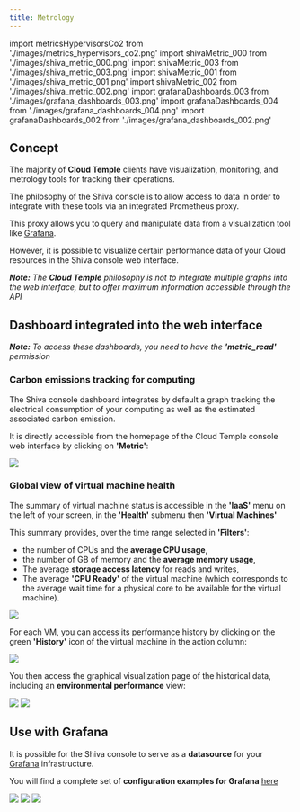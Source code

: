 ```yaml
---
title: Metrology
---
```

import metricsHypervisorsCo2 from './images/metrics_hypervisors_co2.png'
import shivaMetric_000 from './images/shiva_metric_000.png'
import shivaMetric_003 from './images/shiva_metric_003.png'
import shivaMetric_001 from './images/shiva_metric_001.png'
import shivaMetric_002 from './images/shiva_metric_002.png'
import grafanaDashboards_003 from './images/grafana_dashboards_003.png'
import grafanaDashboards_004 from './images/grafana_dashboards_004.png'
import grafanaDashboards_002 from './images/grafana_dashboards_002.png'

## Concept

The majority of __Cloud Temple__ clients have visualization, monitoring, and metrology tools for tracking their operations.

The philosophy of the Shiva console is to allow access to data in order to integrate with these tools via an integrated Prometheus proxy.

This proxy allows you to query and manipulate data from a visualization tool like [Grafana](https://grafana.com).

However, it is possible to visualize certain performance data of your Cloud resources in the Shiva console web interface.

*__Note:__ The __Cloud Temple__ philosophy is not to integrate multiple graphs into the web interface, but to offer maximum information accessible through the API*

## Dashboard integrated into the web interface

*__Note:__ To access these dashboards, you need to have the __'metric_read'__ permission*

### Carbon emissions tracking for computing

The Shiva console dashboard integrates by default a graph tracking the electrical consumption of your computing as well as the estimated associated carbon emission.

It is directly accessible from the homepage of the Cloud Temple console web interface by clicking on __'Metric'__:

<img src={metricsHypervisorsCo2} />

### Global view of virtual machine health

The summary of virtual machine status is accessible in the __'IaaS'__ menu on the left of your screen, in the __'Health'__ submenu then __'Virtual Machines'__

This summary provides, over the time range selected in __'Filters'__:

- the number of CPUs and the __average CPU usage__,
- the number of GB of memory and the __average memory usage__,
- The average __storage access latency__ for reads and writes,
- The average __'CPU Ready'__ of the virtual machine (which corresponds to the average wait time for a physical core to be available for the virtual machine).

<img src={shivaMetric_000} />

For each VM, you can access its performance history by clicking on the green __'History'__ icon of the virtual machine in the action column:

<img src={shivaMetric_003} />

You then access the graphical visualization page of the historical data, including an __environmental performance__ view:

<img src={shivaMetric_001} />

<img src={shivaMetric_002} />

## Use with __Grafana__

It is possible for the Shiva console to serve as a __datasource__ for your [Grafana](https://grafana.com) infrastructure.

You will find a complete set of __configuration examples for Grafana__ [here](https://github.com/Cloud-Temple/console-grafana-iaas)

<img src={grafanaDashboards_003} />

<img src={grafanaDashboards_004} />

<img src={grafanaDashboards_002} />
